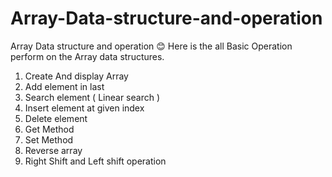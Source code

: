 # Array-Data-structure-and-operation
Array Data structure and operation 😊
Here is the all Basic Operation perform on the Array data structures.

1) Create And display Array
2) Add element in last
3) Search element ( Linear search )
4) Insert element at given index
5) Delete element
6) Get Method
7) Set Method
8) Reverse array
9) Right Shift and Left shift operation


